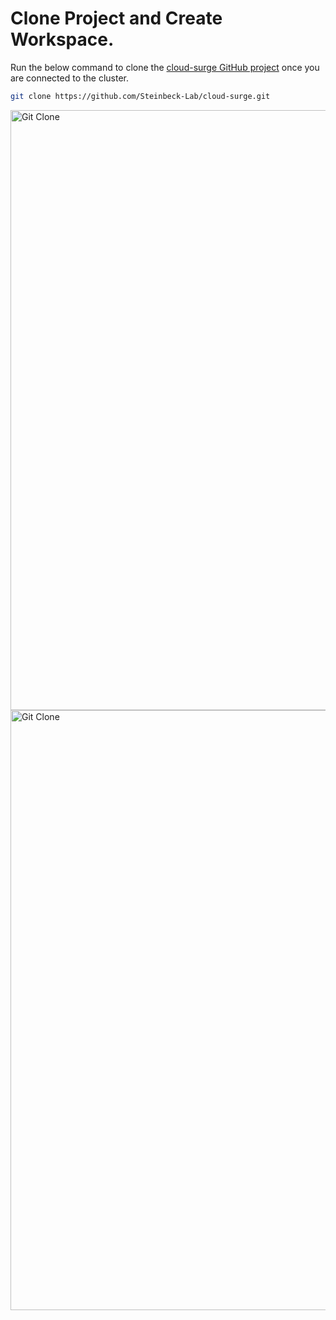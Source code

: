 # Clone Project and Create Workspace.

Run the below command to clone the [cloud-surge GitHub project](https://github.com/Steinbeck-Lab/cloud-surge) once you are connected to the cluster.

```bash
git clone https://github.com/Steinbeck-Lab/cloud-surge.git
```

<img  src="/public/gke/git-clone.1.png" alt="Git Clone" style="width: 100vw">
<img  src="/public/gke/git-clone.2.png" alt="Git Clone" style="width: 100vw">
